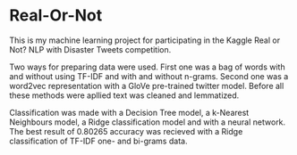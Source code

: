 # Real-Or-Not
This is my machine learning project for participating in the Kaggle Real or Not? NLP with Disaster Tweets competition.

Two ways for preparing data were used. First one was a bag of words with and without using TF-IDF and with and without n-grams. Second one was a word2vec representation with a GloVe pre-trained twitter model. Before all these methods were apllied text was cleaned and lemmatized.

Classification was made with a Decision Tree model, a k-Nearest Neighbours model, a Ridge classification model and with a neural network. The best result of 0.80265 accuracy was recieved with a Ridge classification of TF-IDF one- and bi-grams data.
